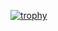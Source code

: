 [![trophy](https://github-profile-trophy.vercel.app/?username=nusiiij&theme=onedark)](https://github.com/ryo-ma/github-profile-trophy)
